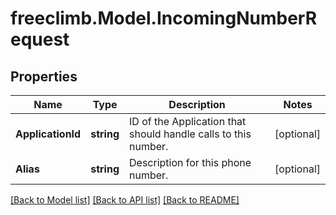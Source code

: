 # freeclimb.Model.IncomingNumberRequest

## Properties

Name | Type | Description | Notes
------------ | ------------- | ------------- | -------------
**ApplicationId** | **string** | ID of the Application that should handle calls to this number. | [optional] 
**Alias** | **string** | Description for this phone number. | [optional] 

[[Back to Model list]](../README.md#documentation-for-models) [[Back to API list]](../README.md#documentation-for-api-endpoints) [[Back to README]](../README.md)


